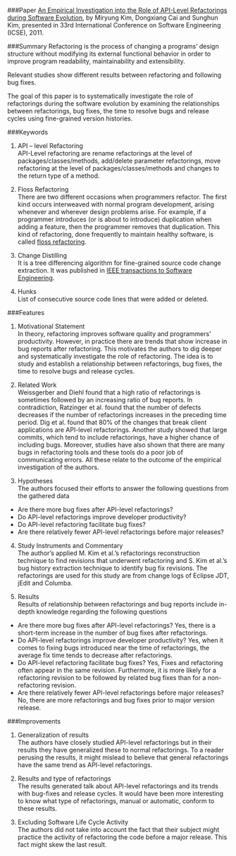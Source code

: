 ###Paper
[An Empirical Investigation into the Role of API-Level Refactorings during Software Evolution](http://ieeexplore.ieee.org.prox.lib.ncsu.edu/stamp/stamp.jsp?arnumber=6032454), by Miryung Kim, Dongxiang Cai and Sunghun Kim, presented in 33rd International Conference on Software Engineering (ICSE), 2011.

###Summary
Refactoring is the process of changing a programs’ design structure without modifying its external functional behavior in order to improve program readability, maintainability and extensibility. 

Relevant studies show different results between refactoring and following bug fixes. 

The goal of this paper is to systematically investigate the role of refactorings during the software evolution by examining the relationships between refactorings, bug fixes, the time to resolve bugs and release cycles using fine-grained version histories.

###Keywords
1. API – level Refactoring  
API-Level refactoring are rename refactorings at the level of packages/classes/methods, add/delete parameter refactorings, move refactoring at the level of packages/classes/methods and changes to the return type of a method.

2. Floss Refactoring  
There are two different occasions when programmers refactor. The first kind occurs interweaved with normal program development, arising whenever and wherever design problems arise. For example, if a programmer introduces (or is about to introduce) duplication when adding a feature, then the programmer removes that duplication. This kind of refactoring, done frequently to maintain healthy software, is called [floss refactoring](http://people.engr.ncsu.edu/ermurph3/papers/wrt07.pdf).

3. Change Distilling  
It is a tree differencing algorithm for fine-grained source code change extraction. It was published in [IEEE transactions to Software Engineering](http://dl.acm.org/citation.cfm?id=1314081). 

4. Hunks  
List of consecutive source code lines that were added or deleted. 

###Features
1.	Motivational Statement  
In theory, refactoring improves software quality and programmers’ productivity. However, in practice there are trends that show increase in bug reports after refactoring. This motivates the authors to dig deeper and systematically investigate the role of refactoring. The idea is to study and establish a relationship between refactorings, bug fixes, the time to resolve bugs and release cycles.

2.	Related Work  
Weissgerber and Diehl found that a high ratio of refactorings is sometimes followed by an increasing ratio of bug reports. In contradiction, Ratzinger et al. found that the number of defects decreases if the number of refactorings increases in the preceding time period. Dig et al. found that 80% of the changes that break client applications are API-level refactorings. Another study showed that large commits, which tend to include refactorings, have a higher chance of including bugs. Moreover, studies have also shown that there are many bugs in refactoring tools and these tools do a poor job of communicating errors. All these relate to the outcome of the empirical investigation of the authors.

3.	Hypotheses  
The authors focused their efforts to answer the following questions from the gathered data
 * Are there more bug fixes after API-level refactorings? 
 * Do API-level refactorings improve developer productivity? 
 * Do API-level refactoring facilitate bug fixes? 
 * Are there relatively fewer API-level refactorings before major releases? 

4.	Study Instruments and Commentary  
The author’s applied M. Kim et al.’s refactorings reconstruction technique to find revisions that underwent refactoring and S. Kim et al.’s bug history extraction technique to identify bug fix revisions. The refactorings are used for this study are from change logs of Eclipse JDT, jEdit and Columba.

5.	Results  
Results of relationship between refactorings and bug reports include in-depth knowledge regarding the following questions
 * Are there more bug fixes after API-level refactorings? Yes, there is a short-term increase in the number of bug fixes after refactorings.
 * Do API-level refactorings improve developer productivity? Yes, when it comes to fixing bugs introduced near the time of refactorings, the average fix time tends to decrease after refactorings.
 * Do API-level refactoring facilitate bug fixes? Yes, Fixes and refactoring often appear in the same revision. Furthermore, it is more likely for a refactoring revision to be followed by related bug fixes than for a non-refactoring revision.
 * Are there relatively fewer API-level refactorings before major releases? No, there are more refactorings and bug fixes prior to major version release.

###Improvements

1.	Generalization of results  
The authors have closely studied API-level refactorings but in their results they have generalized these to normal refactorings. To a reader perusing the results, it might mislead to believe that general refactorings have the same trend as API-level refactorings.

2.	Results and type of refactorings  
The results generated talk about API-level refactorings and its trends with bug-fixes and release cycles. It would have been more interesting to know what type of refactorings, manual or automatic, conform to these results.

3.	Excluding Software Life Cycle Activity  
The authors did not take into account the fact that their subject might practice the activity of refactoring the code before a major release. This fact might skew the last result. 
